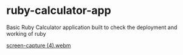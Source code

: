 # ruby-calculator-app
Basic Ruby Calculator application built to check the deployment and working of ruby 


[screen-capture (4).webm](https://user-images.githubusercontent.com/64205626/216748891-308f0e58-c47f-4a3d-86bc-7f5f2f9cefd6.webm)
